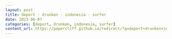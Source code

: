 ```yaml
---
layout: post
title: deport · drunken · indonesia · surfer
date: 2023-06-07
categories: [deport, drunken, indonesia, surfer]
content_url: https://papercliff.github.io/redirect/?q=deport+drunken+indonesia+surfer&tbs=cdr:1,cd_min:6/6/2023,cd_max:6/8/2023
---
```

